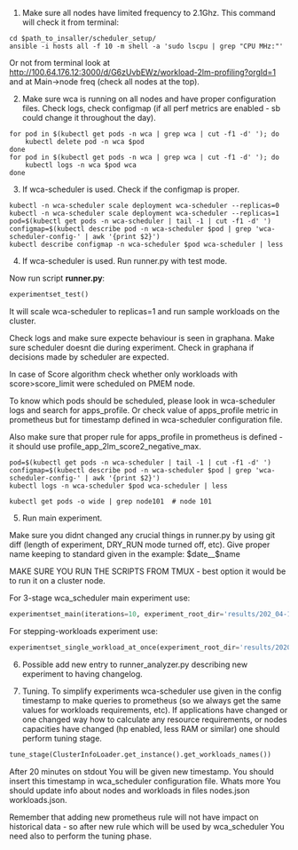 1. Make sure all nodes have limited frequency to 2.1Ghz.
This command will check it from terminal:

```shell
cd $path_to_insaller/scheduler_setup/
ansible -i hosts all -f 10 -m shell -a 'sudo lscpu | grep "CPU MHz:"'
```

Or not from terminal look at 
http://100.64.176.12:3000/d/G6zUvbEWz/workload-2lm-profiling?orgId=1
and at Main->node freq (check all nodes at the top).

2. Make sure wca is running on all nodes and have proper configuration files.
Check logs, check configmap (if all perf metrics are enabled - sb could change
it throughout the day).

```shell
for pod in $(kubectl get pods -n wca | grep wca | cut -f1 -d' '); do
	kubectl delete pod -n wca $pod
done
for pod in $(kubectl get pods -n wca | grep wca | cut -f1 -d' '); do
	kubectl logs -n wca $pod wca
done
```

3. If wca-scheduler is used. Check if the configmap is proper.

```shell
kubectl -n wca-scheduler scale deployment wca-scheduler --replicas=0
kubectl -n wca-scheduler scale deployment wca-scheduler --replicas=1
pod=$(kubectl get pods -n wca-scheduler | tail -1 | cut -f1 -d' ')
configmap=$(kubectl describe pod -n wca-scheduler $pod | grep 'wca-scheduler-config-' | awk '{print $2}')
kubectl describe configmap -n wca-scheduler $pod wca-scheduler | less
```

4. If wca-scheduler is used. Run runner.py with test mode.

Now run script **runner.py**:

```python
experimentset_test()
```

It will scale wca-scheduler to replicas=1 and run sample workloads on the cluster.

Check logs and make sure expecte behaviour is seen in graphana. Make sure scheduler doesnt die during experiment.
Check in graphana if decisions made by scheduler are expected. 

In case of Score algorithm check whether only
workloads with score>score_limit were scheduled on PMEM node.

To know which pods should be scheduled,
please look in wca-scheduler logs and search for apps_profile. Or check value of apps_profile
metric in prometheus but for timestamp defined in wca-scheduler configuration file.

Also make sure that proper rule for apps_profile in prometheus is defined - it should use
profile_app_2lm_score2_negative_max.

```shell
pod=$(kubectl get pods -n wca-scheduler | tail -1 | cut -f1 -d' ')
configmap=$(kubectl describe pod -n wca-scheduler $pod | grep 'wca-scheduler-config-' | awk '{print $2}')
kubectl logs -n wca-scheduler $pod wca-scheduler | less

kubectl get pods -o wide | grep node101  # node 101
```

5. Run main experiment.

Make sure you didnt changed any crucial things in runner.py by using git diff (length of experiment, DRY_RUN mode turned off, etc).
Give proper name keeping to standard given in the example: $date__$name

MAKE SURE YOU RUN THE SCRIPTS FROM TMUX - best option it would be to run it on a cluster node.

For 3-stage wca_scheduler main experiment use:

```python
experimentset_main(iterations=10, experiment_root_dir='results/202_04-16__score2_promrules')
```

For stepping-workloads experiment use:

```python
experimentset_single_workload_at_once(experiment_root_dir='results/2020-04-16__stepping_single_workloads')
```

6. Possible add new entry to runner_analyzer.py describing new experiment to having changelog.

7. Tuning.
To simplify experiments wca-scheduler use given in the config timestamp to make queries to prometheus
(so we always get the same values for workloads requirements, etc).
If applications have changed or one changed way how to calculate any resource requirements, or nodes
capacities have changed (hp enabled, less RAM or similar) one should perform tuning stage.

```python
tune_stage(ClusterInfoLoader.get_instance().get_workloads_names())
```

After 20 minutes on stdout You will be given  new timestamp. You should insert this timestamp in wca_scheduler
configuration file. Whats more You should update info about nodes and workloads in files
nodes.json workloads.json.

Remember that adding new prometheus rule will not have impact on historical data - so after new rule which will be used
by wca_scheduler You need also to perform the tuning phase.
